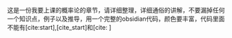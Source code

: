 这是一份我要上课的概率论的章节，请详细整理，详细通俗的讲解，不要漏掉任何一个知识点，例子以及推导，用一个完整的obsidian代码，颜色要丰富，代码里面不能有[cite:start],[cite_start]和[cite:   ]